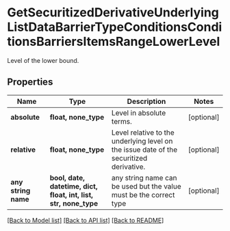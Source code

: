 # GetSecuritizedDerivativeUnderlyingListDataBarrierTypeConditionsConditionsBarriersItemsRangeLowerLevel

Level of the lower bound.

## Properties
Name | Type | Description | Notes
------------ | ------------- | ------------- | -------------
**absolute** | **float, none_type** | Level in absolute terms. | [optional] 
**relative** | **float, none_type** | Level relative to the underlying level on the issue date of the securitized derivative. | [optional] 
**any string name** | **bool, date, datetime, dict, float, int, list, str, none_type** | any string name can be used but the value must be the correct type | [optional]

[[Back to Model list]](../README.md#documentation-for-models) [[Back to API list]](../README.md#documentation-for-api-endpoints) [[Back to README]](../README.md)


